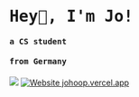 <h1><samp>Hey👋, I'm Jo!</samp></h2>

<h4>
  <samp>
    a CS student
  </samp>
</h4>

<h4>
  <samp>
    from Germany
  </samp>
</h4>

![](https://komarev.com/ghpvc/?username=JoHoop)
[![Website johoop.vercel.app](https://img.shields.io/website-up-down-green-red/http/shields.io.svg)](https://johoop.vercel.app)
